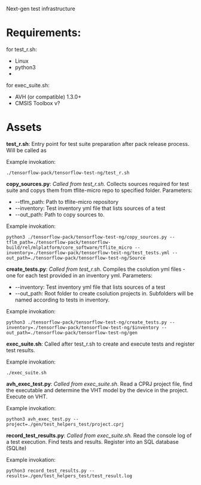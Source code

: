
Next-gen test infrastructure

# Requirements:


for test_r.sh:
- Linux 
- python3 
- 

for exec_suite.sh:
- AVH (or compatible) 1.3.0+
- CMSIS Toolbox v?


# Assets
**test_r.sh**: Entry point for test suite preparation after pack release process. Will be called as 

Example invokation:

``` ./tensorflow-pack/tensorflow-test-ng/test_r.sh ``` 


**copy_sources.py**: *Called from test_r.sh.* Collects sources required for test suite and copys them from tflite-micro repo to specified folder.
Parameters:
- --tflm_path: Path to tflite-micro repository
- --inventory: Test inventory yml file that lists sources of a test
- --out_path: Path to copy sources to.

Example invokation:

```python3 ./tensorflow-pack/tensorflow-test-ng/copy_sources.py --tflm_path=./tensorflow-pack/tensorflow-build/rel/mlplatform/core_software/tflite_micro --inventory=./tensorflow-pack/tensorflow-test-ng/test_tests.yml --out_path=./tensorflow-pack/tensorflow-test-ng/Source```
 

**create_tests.py**: *Called from test_r.sh.* Compiles the csolution yml files - one for each test provided in an inventory yml.
Parameters:
- --inventory: Test inventory yml file that lists sources of a test
- --out_path: Root folder to create csolution projects in. Subfolders will be named according to tests in inventory.

Example invokation: 

```python3 ./tensorflow-pack/tensorflow-test-ng/create_tests.py --inventory=./tensorflow-pack/tensorflow-test-ng/$inventory --out_path=./tensorflow-pack/tensorflow-test-ng/gen ``` 


**exec_suite.sh**: Called after test_r.sh to create and execute tests and register test results.

Example invokation: 

```./exec_suite.sh```

**avh_exec_test.py**: *Called from exec_suite.sh.* Read a CPRJ project file, find the executable and determine the VHT model by the device in the project. Execute on VHT.

Example invokation: 

``` python3 avh_exec_test.py --project=./gen/test_helpers_test/project.cprj 	```

**record_test_results.py**: *Called from exec_suite.sh.* Read the console log of a test execution. Find tests and results. Register into an SQL database (SQLite)

Example invokation:

``` python3 record_test_results.py --results=./gen/test_helpers_test/test_result.log 	```

